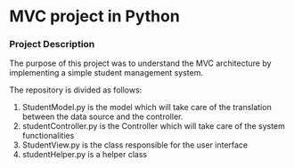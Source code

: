 # MVC project in Python

### Project Description

The purpose of this project was to understand the MVC architecture by implementing a simple student management system. 

The repository is divided as follows: 
1. StudentModel.py is the model which will take care of the translation between the data source and the controller.
2. studentController.py is the Controller which will take care of the system functionalities
3. StudentView.py is the class responsible for the user interface
4. studentHelper.py is a helper class





